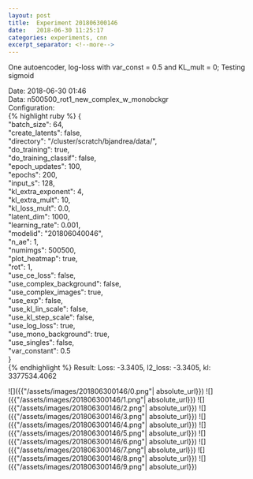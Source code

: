 ```yaml
---
layout: post
title:  Experiment 201806300146
date:   2018-06-30 11:25:17
categories: experiments, cnn
excerpt_separator: <!--more-->
---
```

One autoencoder, log-loss with var_const = 0.5 and KL_mult = 0; Testing sigmoid  

 <!--more-->
Date: 2018-06-30 01:46  
Data: n500500_rot1_new_complex_w_monobckgr  
Configuration:   
{% highlight ruby %}
{  
    "batch_size": 64,   
    "create_latents": false,   
    "directory": "/cluster/scratch/bjandrea/data/",   
    "do_training": true,   
    "do_training_classif": false,   
    "epoch_updates": 100,   
    "epochs": 200,   
    "input_s": 128,   
    "kl_extra_exponent": 4,   
    "kl_extra_mult": 10,   
    "kl_loss_mult": 0.0,   
    "latent_dim": 1000,   
    "learning_rate": 0.001,   
    "modelid": "201806040046",   
    "n_ae": 1,   
    "numimgs": 500500,   
    "plot_heatmap": true,   
    "rot": 1,   
    "use_ce_loss": false,   
    "use_complex_background": false,   
    "use_complex_images": true,   
    "use_exp": false,   
    "use_kl_lin_scale": false,   
    "use_kl_step_scale": false,   
    "use_log_loss": true,   
    "use_mono_background": true,   
    "use_singles": false,   
    "var_constant": 0.5  
}  
{% endhighlight %}
Result: Loss: -3.3405, l2_loss: -3.3405, kl: 3377534.4062  

![]({{"/assets/images/201806300146/0.png"| absolute_url}})
![]({{"/assets/images/201806300146/1.png"| absolute_url}})
![]({{"/assets/images/201806300146/2.png"| absolute_url}})
![]({{"/assets/images/201806300146/3.png"| absolute_url}})
![]({{"/assets/images/201806300146/4.png"| absolute_url}})
![]({{"/assets/images/201806300146/5.png"| absolute_url}})
![]({{"/assets/images/201806300146/6.png"| absolute_url}})
![]({{"/assets/images/201806300146/7.png"| absolute_url}})
![]({{"/assets/images/201806300146/8.png"| absolute_url}})
![]({{"/assets/images/201806300146/9.png"| absolute_url}})

